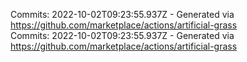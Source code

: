 Commits: 2022-10-02T09:23:55.937Z - Generated via https://github.com/marketplace/actions/artificial-grass
<br>
Commits: 2022-10-02T09:23:55.937Z - Generated via https://github.com/marketplace/actions/artificial-grass
<br>
